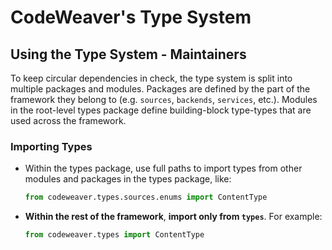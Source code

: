 <!--
SPDX-FileCopyrightText: 2025 Knitli Inc.
SPDX-FileContributor: Adam Poulemanos <adam@knit.li>

SPDX-License-Identifier: MIT OR Apache-2.0
-->

# CodeWeaver's Type System

## Using the Type System - Maintainers

To keep circular dependencies in check, the type system is split into multiple packages and modules. Packages are defined by the part of the framework they belong to (e.g. `sources`, `backends`, `services`, etc.). Modules in the root-level types package define building-block type-types that are used across the framework.

### Importing Types

- Within the types package, use full paths to import types from other modules and packages in the types package, like:
    ```python
    from codeweaver.types.sources.enums import ContentType
    ```
- **Within the rest of the framework**, **import only from `types`**. For example:
    ```python
    from codeweaver.types import ContentType
    ```

